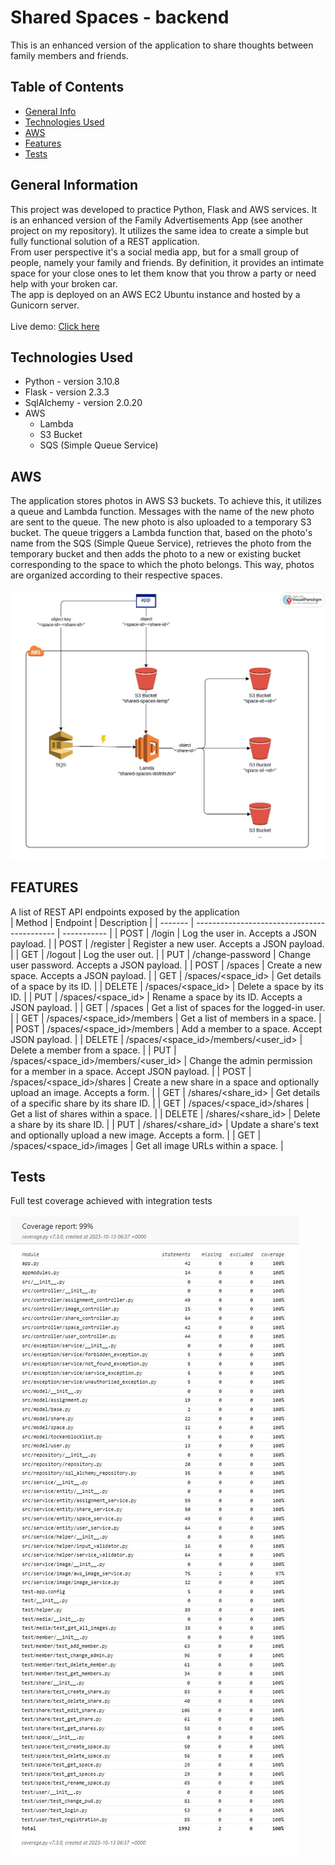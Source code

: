 # Shared Spaces - backend
This is an enhanced version of the application to share thoughts between family members and friends.
<br/>


## Table of Contents
* [General Info](#general-information)
* [Technologies Used](#technologies-used)
* [AWS](#aws)
* [Features](#features)
* [Tests](#tests)


## General Information
This project was developed to practice Python, Flask and AWS services. It is an enhanced version of the Family Advertisements App (see another project on my repository).
It utilizes the same idea to create a simple but fully functional solution of a REST application.
<br />
From user perspective it's a social media app, but for a small group of people, namely your family and friends. By definition, it provides an intimate space for your close ones to let them know that you throw a party or need help with your broken car.<br/>
The app is deployed on an AWS EC2 Ubuntu instance and hosted by a Gunicorn server.<br/><br/>
Live demo: [Click here](http://ec2-54-146-229-245.compute-1.amazonaws.com/)


## Technologies Used
- Python - version 3.10.8
- Flask - version 2.3.3
- SqlAlchemy - version 2.0.20
- AWS
    - Lambda
    - S3 Bucket
    - SQS (Simple Queue Service)


## AWS
The application stores photos in AWS S3 buckets. To achieve this, it utilizes a queue and Lambda function. Messages with the name of the new photo are sent to the queue. The new photo is also uploaded to a temporary S3 bucket. The queue triggers a Lambda function that, based on the photo's name from the SQS (Simple Queue Service), retrieves the photo from the temporary bucket and then adds the photo to a new or existing bucket corresponding to the space to which the photo belongs. This way, photos are organized according to their respective spaces.
<br/><br/>
![aws-architecture](./readme/images/aws-architecture.jpg)


## FEATURES
A list of REST API endpoints exposed by the application
<br/>
| Method  | Endpoint                                    | Description |
| ------- | ------------------------------------------- | ----------- |
| POST    | /login                                      | Log the user in. Accepts a JSON payload. |
| POST    | /register                                   | Register a new user. Accepts a JSON payload. |
| GET     | /logout                                     | Log the user out.	|
| PUT     | /change-password                            | Change user password. Accepts a JSON payload. |
| POST    | /spaces                                     | Create a new space. Accepts a JSON payload. |
| GET     | /spaces/<space_id>                          | Get details of a space by its ID. |
| DELETE  | /spaces/<space_id>                          | Delete a space by its ID. |
| PUT     | /spaces/<space_id>                          | Rename a space by its ID. Accepts a JSON payload. |
| GET     | /spaces                                     | Get a list of spaces for the logged-in user. |
| GET     | /spaces/<space_id>/members                  | Get a list of members in a space. |
| POST    | /spaces/<space_id>/members                  | Add a member to a space. Accept JSON payload. |
| DELETE  | /spaces/<space_id>/members/<user_id>        | Delete a member from a space. |
| PUT     | /spaces/<space_id>/members/<user_id>        | Change the admin permission for a member in a space. Accept JSON payload. |
| POST    | /spaces/<space_id>/shares                   | Create a new share in a space and optionally upload an image. Accepts a form. |
| GET     | /shares/<share_id>                          | Get details of a specific share by its share ID. |
| GET     | /spaces/<space_id>/shares                   | Get a list of shares within a space. |
| DELETE  | /shares/<share_id>                          | Delete a share by its share ID. |
| PUT     | /shares/<share_id>                          | Update a share's text and optionally upload a new image. Accepts a form. |
| GET     | /spaces/<space_id>/images                   | Get all image URLs within a space. |


## Tests
Full test coverage achieved with integration tests
<br/><br/>
![coverage-report](./readme/images/coverage-report-13_10.jpg)
